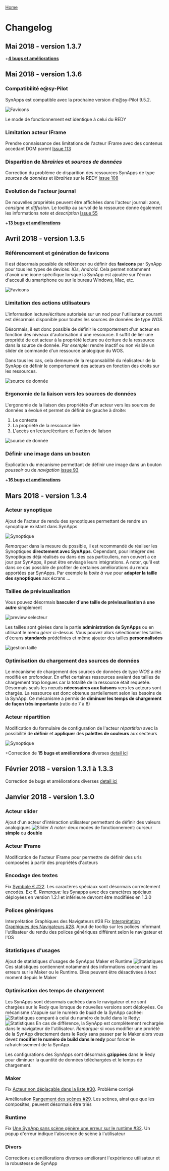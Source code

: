 [Home](sitemap.md)

# Changelog

## Mai 2018 - version **1.3.7**

+[**4 bugs et améliorations**](https://github.com/witsa/synapps/issues?utf8=%E2%9C%93&q=milestone%3A1.3.7)

## Mai 2018 - version **1.3.6**

### Compatibilité e@sy-Pilot

SynApps est compatible avec la prochaine version d'e@sy-Pilot 9.5.2.

![Favicons](changelog/1.3.6/logo-easy-pilot.png)

Le mode de fonctionnement est identique à celui du REDY

### Limitation acteur IFrame

Prendre connaissance des limitations de l'acteur IFrame avec des contenus accedant DOM parent
[Issue 113](https://github.com/witsa/synapps/issues/113)

### Disparition de _librairies_ et _sources de données_

Correction du problème de disparition des ressources SynApps de type _sources de données_ et _librairies_ sur le REDY
[Issue 108](https://github.com/witsa/synapps/issues/108)

### Evolution de l'acteur journal
De nouvelles propriétés peuvent être affichées dans l'acteur journal: _zone_, _consigne_ et _diffusion_.
Le tooltip au survol de la ressource donne également les informations _note_ et _description_
[Issue 55](https://github.com/witsa/synapps/issues/55)

+[**13 bugs et améliorations**](https://github.com/witsa/synapps/issues?utf8=%E2%9C%93&q=milestone%3A1.3.6)

## Avril 2018 - version **1.3.5**

### Référencement et génération de favicons

Il est désormais possible de référencer ou définir des **favicons** par SynApp pour tous les types de devices: _IOs_, _Android_. Cela permet notamment d'avoir une icone spécifique lorsque la SynApp est ajoutée sur l'écran d'acceuil du smartphone ou sur le bureau  Windows, Mac, etc.

![Favicons](changelog/1.3.5/favicons.png)

### Limitation des actions utilisateurs

L'information lecture/écriture autorisée sur un nod pour l'utilisateur courant est désormais disponible pour toutes les sources de données de type _WOS_.

Désormais, il est donc possible de définir le comportement d'un acteur en fonction des niveaux d'autorisation d'une ressource. Il suffit de lier une propriété de cet acteur à la propriété lecture ou écriture de la ressource dans la source de donnée.
_Par exemple:_ rendre inactif ou non visible un slider de commande d'un ressource analogique du WOS.

Dans tous les cas, cela demeure de la responsabilité du réalisateur de la SynApp de définir le comportement des acteurs en fonction des droits sur les ressources.

![source de donnée](changelog/1.3.5/datasource.png)

### Ergonomie de la liaison vers les sources de données

L'ergonomie de la liaison des propriétés d'un acteur vers les sources de données a évolué et permet de définir de gauche à droite:
1. Le contexte
2. La propriété de la ressource liée
3. L'accès en lecture/écriture et l'action de liaison

![source de donnée](changelog/1.3.5/datasource2.png)

### Définir une image dans un bouton

Explication du mécanisme permettant de définir une image dans un bouton _poussoir_ ou de _navigation_
[issue 93](https://github.com/witsa/synapps/issues/93)

+[**16 bugs et améliorations**](https://github.com/witsa/synapps/issues?utf8=%E2%9C%93&q=milestone%3A1.3.5+)

## Mars 2018 - version **1.3.4**

### Acteur **synoptique**

Ajout de l'acteur de rendu des synoptiques permettant de rendre un synoptique existant dans SynApps

![Synoptique](changelog/1.3.4/synoptics.png)

_Remarque:_ dans la mesure du possible, il est recommandé de réaliser les Synoptiques **directement avec SynApps**. Cependant, pour intégrer des Synoptiques déjà réalisés ou dans des cas particuliers, non couvert a ce jour par SynApps, il peut être envisagé leurs intégrations.
A noter, qu'il est dans ce cas possible de profiter de certaines améliorations du rendu apportées par SynApps. Par exemple la _boite à vue_ pour **adapter la taille des synoptiques** aux écrans ...

### Tailles de **prévisualisation**
Vous pouvez désormais **basculer d'une taille de prévisualisation à une autre** simplement

![preview selecteur](changelog/1.3.4/previewSelector.png)

Les tailles sont gérées dans la partie **administration de SynApps** ou en utilisant le menu _gérer_ ci-dessus. Vous pouvez alors sélectionner les tailles d'écrans **standards** prédéfinies et même ajouter des tailles **personnalisées**

![gestion taille](changelog/1.3.4/previewManage.png)

### Optimisation du chargement des  **sources de données**
Le mécanisme de chargement des sources de données de type _WOS_ a été modifié en profondeur. En effet certaines ressources avaient des tailles de chargement trop longues car la totalité de la ressource était requetée. Désormais seuls les nœuds **nécessaires aux liaisons** vers les acteurs sont chargés. La ressource est donc obtenue partiellement selon les besoins de la SynApp. Ce mécanisme a permis de **diminuer les temps de chargement de façon très importante** (ratio de 7 à 8)

### Acteur **répartition**
Modification du formulaire de configuration de l'acteur _répartition_ avec la possibilité de **définir** et **appliquer** des **palettes de couleurs** aux secteurs

![Synoptique](changelog/1.3.4/palettes.png)

+Correction de **15 bugs et améliorations** diverses [detail ici](https://github.com/witsa/synapps/issues?utf8=%E2%9C%93&q=milestone%3A1.3.4+)

## Février 2018 - version **1.3.1** à **1.3.3**

Correction de bugs et améliorations diverses [detail ici](https://github.com/witsa/synapps/issues?utf8=%E2%9C%93&q=milestone%3A1.3.3+)

## Janvier 2018 - version **1.3.0**

### Acteur **slider**

Ajout d'un acteur d'intéraction utilisateur permettant de définir des valeurs analogiques
![Slider](changelog/1.3.0/slider.PNG)
_A noter:_ deux modes de fonctionnement: curseur **simple** ou **double**

### Acteur IFrame

Modification de l'acteur IFrame pour permettre de définir des urls composées à partir des propriétés d'acteurs

### Encodage des textes

Fix [Symbole € #22](https://github.com/witsa/synapps/issues/22).
Les caractères spéciaux sont désormais correctement encodés. Ex: €.
_Remarque:_ les Synapps avec des caractères spéciaux déployées en version 1.2.1 et inférieure devront être modifiées en 1.3.0

### Polices génériques

Interprétation Graphiques des Navigateurs #28
Fix [Interprétation Graphiques des Navigateurs #28](https://github.com/witsa/synapps/issues/28).
Ajput de tooltip sur les polices informant l'utilisateur du rendu des polices génériques différent selon le navigateur et l'OS

### Statistiques d'usages

Ajout de statistiques d'usages de SynApps Maker et Runtime
![Statistiques](changelog/1.3.0/stats.PNG)
Ces statistiques contiennent notamment des informations concernant les erreurs sur le Maker ou le Runtime. Elles peuvent être désactivées à tout moment depuis le Maker

### Optimisation des temps de chargement

Les SynApps sont désormais cachées dans le navigateur et ne sont chargées sur le Redy que lorsque de nouvelles versions sont déployées. Ce mécanisme s'appuie sur le numéro de _build_ de la SynApp cachée:
![Statistiques](changelog/1.3.0/build.PNG)
comparé à celui du numéro de build dans le Redy:
![Statistiques](changelog/1.3.0/build2.PNG)
En cas de différence, la SynApp est complètement rechargée dans le navigateur de l'utilisateur.
_Remarque:_ si vous modifier une proriété de la SynApp directement dans le Redy sans passer par le Maker alors vous devez **modifier le numéro de build dans le redy** pour forcer le rafraichissement de la SynApp.

Les configurations des SynApps sont désormais **gzippées** dans le Redy pour diminuer la quantité de données téléchargées et le temps de chargement.

### Maker

Fix [Acteur non déplaçable dans la liste #30](https://github.com/witsa/synapps/issues/30).
Problème corrigé

Amélioration [Rangement des scènes #29](https://github.com/witsa/synapps/issues/29).
Les scènes, ainsi que que les composites, peuvent désormais être triés

### Runtime

Fix [Une SynApp sans scène génère une erreur sur le runtime #32](https://github.com/witsa/synapps/issues/32).
Un popup d'erreur indique l'abscence de scène à l'utilisateur

### Divers

Corrections et améliorations diverses améliorant l'expérience utilisateur et la robustesse de SynApp
